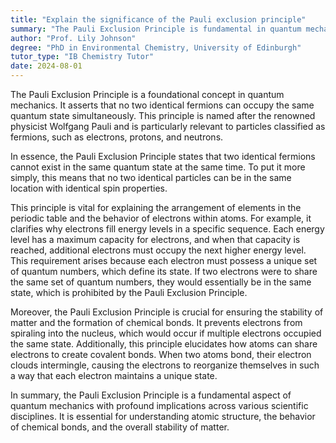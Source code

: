 ```yaml
---
title: "Explain the significance of the Pauli exclusion principle"
summary: "The Pauli Exclusion Principle is fundamental in quantum mechanics, stating that no two identical fermions can occupy the same quantum state simultaneously."
author: "Prof. Lily Johnson"
degree: "PhD in Environmental Chemistry, University of Edinburgh"
tutor_type: "IB Chemistry Tutor"
date: 2024-08-01
---
```


The Pauli Exclusion Principle is a foundational concept in quantum mechanics. It asserts that no two identical fermions can occupy the same quantum state simultaneously. This principle is named after the renowned physicist Wolfgang Pauli and is particularly relevant to particles classified as fermions, such as electrons, protons, and neutrons.

In essence, the Pauli Exclusion Principle states that two identical fermions cannot exist in the same quantum state at the same time. To put it more simply, this means that no two identical particles can be in the same location with identical spin properties.

This principle is vital for explaining the arrangement of elements in the periodic table and the behavior of electrons within atoms. For example, it clarifies why electrons fill energy levels in a specific sequence. Each energy level has a maximum capacity for electrons, and when that capacity is reached, additional electrons must occupy the next higher energy level. This requirement arises because each electron must possess a unique set of quantum numbers, which define its state. If two electrons were to share the same set of quantum numbers, they would essentially be in the same state, which is prohibited by the Pauli Exclusion Principle.

Moreover, the Pauli Exclusion Principle is crucial for ensuring the stability of matter and the formation of chemical bonds. It prevents electrons from spiraling into the nucleus, which would occur if multiple electrons occupied the same state. Additionally, this principle elucidates how atoms can share electrons to create covalent bonds. When two atoms bond, their electron clouds intermingle, causing the electrons to reorganize themselves in such a way that each electron maintains a unique state.

In summary, the Pauli Exclusion Principle is a fundamental aspect of quantum mechanics with profound implications across various scientific disciplines. It is essential for understanding atomic structure, the behavior of chemical bonds, and the overall stability of matter.
    